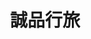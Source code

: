 ---
title: "誠品行旅"
description: "誠品行旅"
layout: shop
keywords:
  - 美食競賽
  - 台灣美食
  - 美食精選
datePublished: "2025-06-30"
dateModified: "2025-07-05"
city: "台北市"
district: "信義區"
address: "110台北市信義區菸廠路98號"
phone: "0266262888"
geo: "25.04458227840682, 121.56201897364893"
google_map: "https://maps.app.goo.gl/mfRmyRW5sK5dSZCv8"
footinder: ""
official: "https://www.eslitehotel.com/"
award:
  - name: "台北國際牛肉麵節"
    year: "2024"
    entries:
      - group: "調理包組"
        cooking_style: "紅燒"
        rank: ""

---